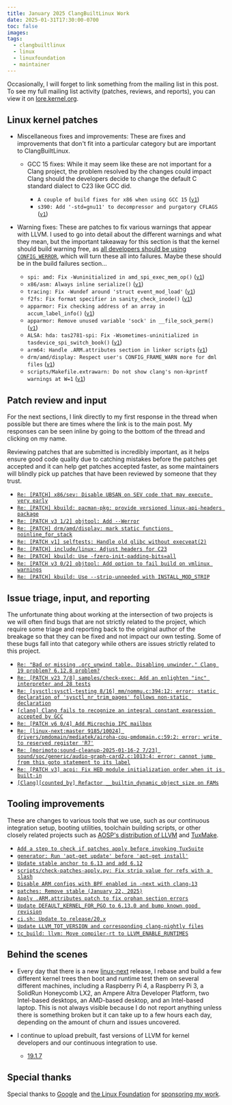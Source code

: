 ```yaml
---
title: January 2025 ClangBuiltLinux Work
date: 2025-01-31T17:30:00-0700
toc: false
images:
tags:
  - clangbuiltlinux
  - linux
  - linuxfoundation
  - maintainer
---
```


Occasionally, I will forget to link something from the mailing list in this post. To see my full mailing list activity (patches, reviews, and reports), you can view it on [lore.kernel.org](https://lore.kernel.org/all/?q=f:nathan@kernel.org).

## Linux kernel patches

* Miscellaneous fixes and improvements: These are fixes and improvements that don't fit into a particular category but are important to ClangBuiltLinux.

  * GCC 15 fixes: While it may seem like these are not important for a Clang project, the problem resolved by the changes could impact Clang should the developers decide to change the default C standard dialect to C23 like GCC did.

    * `A couple of build fixes for x86 when using GCC 15` ([`v1`](https://lore.kernel.org/20250121-x86-use-std-consistently-gcc-15-v1-0-8ab0acf645cb@kernel.org/))
    * `s390: Add '-std=gnu11' to decompressor and purgatory CFLAGS` ([`v1`](https://lore.kernel.org/20250122-s390-fix-std-for-gcc-15-v1-1-8b00cadee083@kernel.org/))


* Warning fixes: These are patches to fix various warnings that appear with LLVM. I used to go into detail about the different warnings and what they mean, but the important takeaway for this section is that the kernel should build warning free, as [all developers should be using `CONFIG_WERROR`](https://lore.kernel.org/r/CAHk-=wifoM9VOp-55OZCRcO9MnqQ109UTuCiXeZ-eyX_JcNVGg@mail.gmail.com/), which will turn these all into failures. Maybe these should be in the build failures section...

  * `spi: amd: Fix -Wuninitialized in amd_spi_exec_mem_op()` ([`v1`](https://lore.kernel.org/20250111-spi-amd-fix-uninitialized-ret-v1-1-c66ab9f6a23d@kernel.org/))
  * `x86/asm: Always inline serialize()` ([`v1`](https://lore.kernel.org/20250116-always-inline-serialize-for-noinstr-v1-1-b7a37b2af04b@kernel.org/))
  * `tracing: Fix -Wundef around 'struct event_mod_load'` ([`v1`](https://lore.kernel.org/20250120-trace_events-fix-wundef-v1-1-61259cbbaa75@kernel.org/))
  * `f2fs: Fix format specifier in sanity_check_inode()` ([`v1`](https://lore.kernel.org/20250120-f2fs-fix-wformat-min_inline_xattr_size-v1-1-508cac1474fe@kernel.org/))
  * `apparmor: Fix checking address of an array in accum_label_info()` ([`v1`](https://lore.kernel.org/20250120-apparmor-pointer-bool-conversion-label-v1-1-5957d28ffde6@kernel.org/))
  * `apparmor: Remove unused variable 'sock' in __file_sock_perm()` ([`v1`](https://lore.kernel.org/20250120-apparmor-fix-unused-sock-__file_sock_perm-v1-1-8d17bd672c6a@kernel.org/))
  * `ALSA: hda: tas2781-spi: Fix -Wsometimes-uninitialized in tasdevice_spi_switch_book()` ([`v1`](https://lore.kernel.org/20250120-tas2781_hda_spi-fix-wsometimes-uninitialized-v1-1-d7fd104aa63e@kernel.org/))
  * `arm64: Handle .ARM.attributes section in linker scripts` ([`v1`](https://lore.kernel.org/20250124-arm64-handle-arm-attributes-in-linker-script-v1-1-74135b6cf349@kernel.org/))
  * `drm/amd/display: Respect user's CONFIG_FRAME_WARN more for dml files` ([`v1`](https://lore.kernel.org/20250131-amdgpu-respect-config_frame_warn-v1-1-68255384492b@kernel.org/))
  * `scripts/Makefile.extrawarn: Do not show clang's non-kprintf warnings at W=1` ([`v1`](https://lore.kernel.org/20250131-makefile-extrawarn-fix-clang-format-non-kprintf-v1-1-6c6747ada0d4@kernel.org/))



## Patch review and input

For the next sections, I link directly to my first response in the thread when possible but there are times where the link is to the main post. My responses can be seen inline by going to the bottom of the thread and clicking on my name.

Reviewing patches that are submitted is incredibly important, as it helps ensure good code quality due to catching mistakes before the patches get accepted and it can help get patches accepted faster, as some maintainers will blindly pick up patches that have been reviewed by someone that they trust.

* [`Re: [PATCH] x86/sev: Disable UBSAN on SEV code that may execute very early`](https://lore.kernel.org/20250101223008.GA2803252@ax162/)
* [`Re: [PATCH] kbuild: pacman-pkg: provide versioned linux-api-headers package`](https://lore.kernel.org/20250104050513.GA1889730@ax162/)
* [`Re: [PATCH v3 1/2] objtool: Add --Werror`](https://lore.kernel.org/20250114172429.GA246689@ax162/)
* [`Re: [PATCH] drm/amd/display: mark static functions noinline_for_stack`](https://lore.kernel.org/20250116144049.GA1810277@ax162/)
* [`Re: [PATCH v1] selftests: Handle old glibc without execveat(2)`](https://lore.kernel.org/20250119195706.GB1824045@ax162/)
* [`Re: [PATCH] include/linux: Adjust headers for C23`](https://lore.kernel.org/20250120182048.GA3244701@ax162/)
* [`Re: [PATCH] kbuild: Use -fzero-init-padding-bits=all`](https://lore.kernel.org/20250121215122.GA1517789@ax162/)
* [`Re: [PATCH v3 0/2] objtool: Add option to fail build on vmlinux warnings`](https://lore.kernel.org/20250130183042.GB3394637@ax162/)
* [`Re: [PATCH] kbuild: Use --strip-unneeded with INSTALL_MOD_STRIP`](https://lore.kernel.org/20250131035245.GA47826@ax162/)



## Issue triage, input, and reporting

The unfortunate thing about working at the intersection of two projects is we will often find bugs that are not strictly related to the project, which require some triage and reporting back to the original author of the breakage so that they can be fixed and not impact our own testing. Some of these bugs fall into that category while others are issues strictly related to this project.

* [`Re: "Bad or missing .orc_unwind table. Disabling unwinder." Clang 19 problem? 6.12.8 problem?`](https://lore.kernel.org/20250114171816.GA3416405@ax162/)
* [`Re: [PATCH v23 7/8] samples/check-exec: Add an enlighten "inc" interpreter and 28 tests`](https://lore.kernel.org/20250114205645.GA2825031@ax162/)
* [`Re: [sysctl:sysctl-testing 8/16] mm/nommu.c:394:12: error: static declaration of 'sysctl_nr_trim_pages' follows non-static declaration`](https://lore.kernel.org/20250115142355.GA519100@ax162/)
* [`[clang] Clang fails to recognize an integral constant expression accepted by GCC`](https://github.com/llvm/llvm-project/issues/122056#issuecomment-2595720610)
* [`Re: [PATCH v6 0/4] Add Microchip IPC mailbox`](https://lore.kernel.org/20250120121955.GA3525889@ax162/)
* [`Re: [linux-next:master 9185/10024] drivers/pmdomain/mediatek/airoha-cpu-pmdomain.c:59:2: error: write to reserved register 'R7'`](https://lore.kernel.org/20250120172802.GA955657@ax162/)
* [`Re: [morimoto:sound-cleanup-2025-01-16-2 7/23] sound/soc/generic/audio-graph-card2.c:1013:4: error: cannot jump from this goto statement to its label`](https://lore.kernel.org/20250122012933.GA1058871@ax162/)
* [`Re: [PATCH v3] acpi: Fix HED module initialization order when it is built-in`](https://lore.kernel.org/20250129043329.GA2344109@ax162/)
* [`[Clang][counted_by] Refactor __builtin_dynamic_object_size on FAMs`](https://github.com/llvm/llvm-project/pull/122198#issuecomment-2627868702)



## Tooling improvements

These are changes to various tools that we use, such as our continuous integration setup, booting utilities, toolchain building scripts, or other closely related projects such as [AOSP's distribution of LLVM](https://android.googlesource.com/platform/prebuilts/clang/host/linux-x86/) and [TuxMake](https://tuxmake.org).

* [`Add a step to check if patches apply before invoking TuxSuite`](https://github.com/ClangBuiltLinux/continuous-integration2/pull/800)
* [`generator: Run 'apt-get update' before 'apt-get install'`](https://github.com/ClangBuiltLinux/continuous-integration2/pull/803)
* [`Update stable anchor to 6.13 and add 6.12`](https://github.com/ClangBuiltLinux/continuous-integration2/pull/804)
* [`scripts/check-patches-apply.py: Fix strip value for refs with a slash`](https://github.com/ClangBuiltLinux/continuous-integration2/pull/806)
* [`Disable ARM configs with BPF enabled in -next with clang-13`](https://github.com/ClangBuiltLinux/continuous-integration2/pull/807)
* [`patches: Remove stable (January 22, 2025)`](https://github.com/ClangBuiltLinux/continuous-integration2/pull/808)
* [`Apply .ARM.attributes patch to fix orphan section errors`](https://github.com/ClangBuiltLinux/continuous-integration2/pull/809)
* [`Update DEFAULT_KERNEL_FOR_PGO to 6.13.0 and bump known good revision`](https://github.com/ClangBuiltLinux/tc-build/pull/287)
* [`ci.sh: Update to release/20.x`](https://github.com/ClangBuiltLinux/tc-build/pull/288)
* [`Update LLVM_TOT_VERSION and corresponding clang-nightly files`](https://github.com/ClangBuiltLinux/continuous-integration2/pull/810)
* [`tc_build: llvm: Move compiler-rt to LLVM_ENABLE_RUNTIMES`](https://github.com/ClangBuiltLinux/tc-build/pull/289)



## Behind the scenes

* Every day that there is a new [linux-next](https://git.kernel.org/pub/scm/linux/kernel/git/next/linux-next.git/) release, I rebase and build a few different kernel trees then boot and runtime test them on several different machines, including a Raspberry Pi 4, a Raspberry Pi 3, a SolidRun Honeycomb LX2, an Ampere Altra Developer Platform, two Intel-based desktops, an AMD-based desktop, and an Intel-based laptop. This is not always visible because I do not report anything unless there is something broken but it can take up to a few hours each day, depending on the amount of churn and issues uncovered.

* I continue to upload prebuilt, fast versions of LLVM for kernel developers and our continuous integration to use.

  * [19.1.7](https://lore.kernel.org/20250114214100.GA331869@ax162/)



## Special thanks

Special thanks to [Google](https://www.google.com/) and [the Linux Foundation](https://www.linuxfoundation.org) for [sponsoring my work](https://www.linuxfoundation.org/press/press-release/google-funds-linux-kernel-developers-to-focus-exclusively-on-security).
